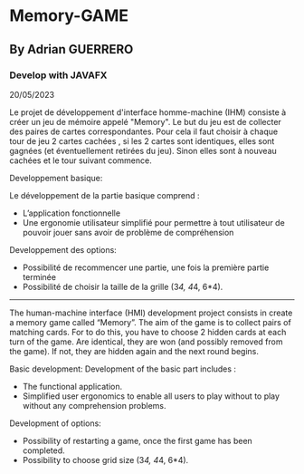 # Memory-GAME

## By Adrian GUERRERO

### Develop with JAVAFX

20/05/2023

Le projet de développement d'interface homme-machine (IHM) consiste à  créer un jeu de mémoire appelé "Memory".
Le but du jeu est de collecter des paires de cartes correspondantes. Pour cela il faut choisir à chaque tour de jeu 2 cartes cachées , si les 2 cartes sont identiques, elles sont gagnées (et éventuellement retirées du jeu). 
Sinon elles sont à nouveau cachées et le tour suivant commence.

Developpement basique:

Le développement de la partie basique comprend :
- L’application fonctionnelle
- Une ergonomie utilisateur simplifié pour permettre à tout utilisateur de 
pouvoir jouer sans avoir de problème de compréhension

Developpement des options:
- Possibilité de recommencer une partie, une fois la première partie 
terminée 
- Possibilité de choisir la taille de la grille (3*4, 4*4, 6*4).

---

The human-machine interface (HMI) development project consists in create a memory game called “Memory”.
The aim of the game is to collect pairs of matching cards. For to do this, you have to choose 2 hidden cards at each turn of the game. 
Are identical, they are won (and possibly removed from the game). 
If not, they are hidden again and the next round begins.

Basic development:
Development of the basic part includes :
- The functional application.
- Simplified user ergonomics to enable all users to play without to play without any comprehension problems.

Development of options:
- Possibility of restarting a game, once the first game has been completed.
- Possibility to choose grid size (3*4, 4*4, 6*4).

